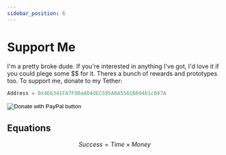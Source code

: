 ```yaml
---
sidebar_position: 6
---
```


# Support Me

I'm a pretty broke dude. If you're interested in anything I've got, I'd love it if you could plege some $$ for it. Theres a bunch of rewards and prototypes too.
To support me, donate to my Tether:

```rust
Address = 0x4E6341FA7F90aAD4dEC595A8A556CB694b1c047A
```

<form action="https://www.paypal.com/donate" method="post" target="_top">
<input type="hidden" name="business" value="JB7PCVYT686R8" />
<input type="hidden" name="amount" value="5" />
<input type="hidden" name="no_recurring" value="0" />
<input type="hidden" name="item_name" value="Allow science to progress" />
<input type="hidden" name="currency_code" value="AUD" />
<input type="image" src="https://www.paypalobjects.com/en_AU/i/btn/btn_donateCC_LG.gif" border="0" name="submit" title="PayPal - The safer, easier way to pay online!" alt="Donate with PayPal button" />
<img alt="" border="0" src="https://www.paypal.com/en_AU/i/scr/pixel.gif" width="1" height="1" />
</form>

## Equations

$$
Success = Time \times Money
$$
